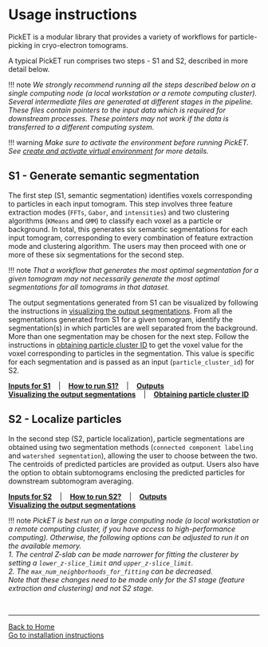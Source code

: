 # Usage instructions

PickET is a modular library that provides a variety of workflows for particle-picking in cryo-electron tomograms. 

A typical PickET run comprises two steps - S1 and S2, described in more detail below. 

!!! note 
    *We strongly recommend running all the steps described below on a single computing node (a local workstation or a remote computing cluster). Several intermediate files are generated at different stages in the pipeline. These files contain pointers to the input data which is required for downstream processes. These pointers may not work if the data is transferred to a different computing system.*

!!! warning 
    *Make sure to activate the environment before running PickET. See [create and activate virtual environment](installation.md#env_activate) for more details.*

## S1 - Generate semantic segmentation

The first step (S1, semantic segmentation) identifies voxels corresponding to particles in each input tomogram. This step involves three feature extraction modes (`FFTs`, `Gabor`, and `intensities`) and two clustering algorithms (`KMeans` and `GMM`) to classify each voxel as a particle or background. In total, this generates six semantic segmentations for each input tomogram, corresponding to every combination of feature extraction mode and clustering algorithm. The users may then proceed with one or more of these six segmentations for the second step. 

!!! note
    *That a workflow that generates the most optimal segmentation for a given tomogram may not necessarily generate the most optimal segmentations for all tomograms in that dataset.*  

The output segmentations generated from S1 can be visualized by following the instructions in [visualizing the output segmentations](visualizing_segmentations.md). From all the segmentations generated from S1 for a given tomogram, identify the segmentation(s) in which particles are well separated from the background. More than one segmentation may be chosen for the next step. Follow the instructions in [obtaining particle cluster ID](obtaining_particle_cluster_id.md) to get the voxel value for the voxel corresponding to particles in the segmentation. This value is specific for each segmentation and is passed as an input (`particle_cluster_id`) for S2.


[**Inputs for S1**](input_for_s1.md)&nbsp;&nbsp;&nbsp;&nbsp;|&nbsp;&nbsp;&nbsp;&nbsp;[**How to run S1?**](running_s1.md)&nbsp;&nbsp;&nbsp;&nbsp;|&nbsp;&nbsp;&nbsp;&nbsp;[**Outputs**](outputs.md)  
[**Visualizing the output segmentations**](visualizing_segmentations.md)&nbsp;&nbsp;&nbsp;&nbsp;|&nbsp;&nbsp;&nbsp;&nbsp;[**Obtaining particle cluster ID**](obtaining_particle_cluster_id.md)  


## S2 - Localize particles

In the second step (S2, particle localization), particle segmentations are obtained using two segmentation methods (`connected component labeling` and `watershed segmentation`), allowing the user to choose between the two. The centroids of predicted particles are provided as output. Users also have the option to obtain subtomograms enclosing the predicted particles for downstream subtomogram averaging. 

[**Inputs for S2**](input_for_s2.md)&nbsp;&nbsp;&nbsp;&nbsp;|&nbsp;&nbsp;&nbsp;&nbsp;[**How to run S2?**](running_s2.md)&nbsp;&nbsp;&nbsp;&nbsp;|&nbsp;&nbsp;&nbsp;&nbsp;[**Outputs**](outputs.md)  
[**Visualizing the output segmentations**](visualizing_segmentations.md)


!!! note 
    *PickET is best run on a large computing node (a local workstation or a remote computing cluster, if you have access to high-performance computing). Otherwise, the following options can be adjusted to run it on the available memory.  
       1. The central Z-slab can be made narrower for fitting the clusterer by setting a `lower_z-slice_limit` and `upper_z-slice_limit`.  
       2. The `max_num_neighborhoods_for_fitting` can be decreased.  
    Note that these changes need to be made only for the S1 stage (feature extraction and clustering) and not S2 stage.*

<br/>

---

[Back to Home](index.md)  
[Go to installation instructions](installation.md)
